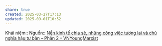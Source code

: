 ```yaml
---
share: true
created: 2025-03-27T17:13
updated: 2025-09-01T10:52
---
```

Khái niệm:: 
Nguồn:: [Nền kinh tế chia sẻ, những công việc tương lai và chủ nghĩa hậu tư bản – Phần 2 – VNYoungMarxist](https://vnmarxist.com/post-22.html)

